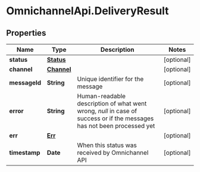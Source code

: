 # OmnichannelApi.DeliveryResult

## Properties
Name | Type | Description | Notes
------------ | ------------- | ------------- | -------------
**status** | [**Status**](Status.md) |  | [optional] 
**channel** | [**Channel**](Channel.md) |  | [optional] 
**messageId** | **String** | Unique identifier for the message | [optional] 
**error** | **String** | Human-readable description of what went wrong, *null* in case of success or if the messages has not been processed yet | [optional] 
**err** | [**Err**](Err.md) |  | [optional] 
**timestamp** | **Date** | When this status was received by Omnichannel API | [optional] 


